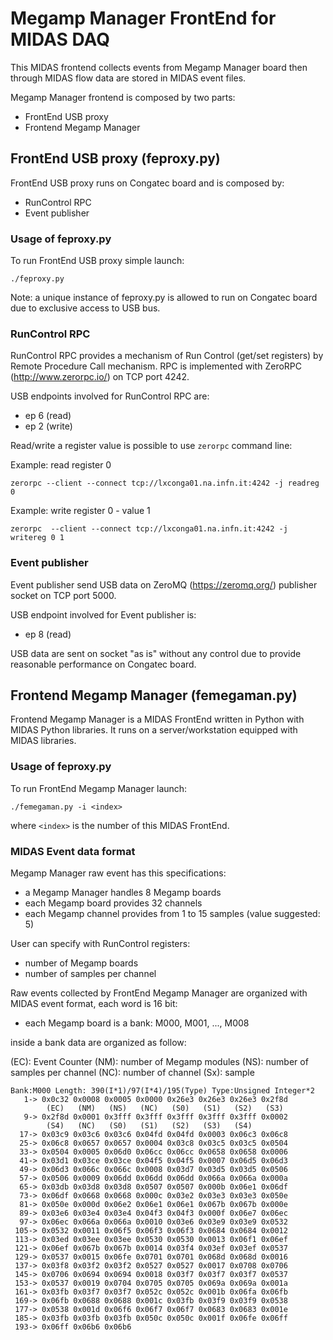 # Megamp Manager FrontEnd for MIDAS DAQ

This MIDAS frontend collects events from Megamp Manager board then through MIDAS flow data are stored in MIDAS event files.

Megamp Manager frontend is composed by two parts:

- FrontEnd USB proxy
- Frontend Megamp Manager

## FrontEnd USB proxy (feproxy.py)

FrontEnd USB proxy runs on Congatec board and is composed by:

- RunControl RPC
- Event publisher

### Usage of feproxy.py

To run FrontEnd USB proxy simple launch:
```
./feproxy.py
```
Note: a unique instance of feproxy.py is allowed to run on Congatec board due to exclusive access to USB bus.

### RunControl RPC

RunControl RPC provides a mechanism of Run Control (get/set registers) by Remote Procedure Call mechanism.
RPC is implemented with ZeroRPC (http://www.zerorpc.io/) on TCP port 4242.

USB endpoints involved for RunControl RPC are:

- ep 6 (read)
- ep 2 (write)

Read/write a register value is possible to use `zerorpc` command line:

Example: read register 0
```
zerorpc --client --connect tcp://lxconga01.na.infn.it:4242 -j readreg 0
```

Example: write register 0 - value 1
```
zerorpc  --client --connect tcp://lxconga01.na.infn.it:4242 -j writereg 0 1
```

### Event publisher

Event publisher send USB data on ZeroMQ (https://zeromq.org/) publisher socket on TCP port 5000.

USB endpoint involved for Event publisher is:

- ep 8 (read)

USB data are sent on socket "as is" without any control due to provide reasonable performance on Congatec board.

## Frontend Megamp Manager (femegaman.py)

Frontend Megamp Manager is a MIDAS FrontEnd written in Python with MIDAS Python libraries. It runs on a server/workstation
equipped with MIDAS libraries.

### Usage of feproxy.py

To run FrontEnd Megamp Manager launch:
```
./femegaman.py -i <index>
```
where `<index>` is the number of this MIDAS FrontEnd.

### MIDAS Event data format

Megamp Manager raw event has this specifications:

- a Megamp Manager handles 8 Megamp boards
- each Megamp board provides 32 channels
- each Megamp channel provides from 1 to 15 samples (value suggested: 5)

User can specify with RunControl registers:
- number of Megamp boards
- number of samples per channel

Raw events collected by FrontEnd Megamp Manager are organized with MIDAS event format, each word is 16 bit:

- each Megamp board is a bank: M000, M001, ..., M008

inside a bank data are organized as follow:

(EC): Event Counter
(NM): number of Megamp modules
(NS): number of samples per channel
(NC): number of channel
(Sx): sample

```
Bank:M000 Length: 390(I*1)/97(I*4)/195(Type) Type:Unsigned Integer*2
   1-> 0x0c32 0x0008 0x0005 0x0000 0x26e3 0x26e3 0x26e3 0x2f8d
        (EC)   (NM)   (NS)   (NC)   (S0)   (S1)   (S2)   (S3)
   9-> 0x2f8d 0x0001 0x3fff 0x3fff 0x3fff 0x3fff 0x3fff 0x0002
        (S4)   (NC)   (S0)   (S1)   (S2)   (S3)   (S4)
  17-> 0x03c9 0x03c6 0x03c6 0x04fd 0x04fd 0x0003 0x06c3 0x06c8 
  25-> 0x06c8 0x0657 0x0657 0x0004 0x03c8 0x03c5 0x03c5 0x0504 
  33-> 0x0504 0x0005 0x06d0 0x06cc 0x06cc 0x0658 0x0658 0x0006 
  41-> 0x03d1 0x03ce 0x03ce 0x04f5 0x04f5 0x0007 0x06d5 0x06d3 
  49-> 0x06d3 0x066c 0x066c 0x0008 0x03d7 0x03d5 0x03d5 0x0506 
  57-> 0x0506 0x0009 0x06dd 0x06dd 0x06dd 0x066a 0x066a 0x000a 
  65-> 0x03db 0x03d8 0x03d8 0x0507 0x0507 0x000b 0x06e1 0x06df 
  73-> 0x06df 0x0668 0x0668 0x000c 0x03e2 0x03e3 0x03e3 0x050e 
  81-> 0x050e 0x000d 0x06e2 0x06e1 0x06e1 0x067b 0x067b 0x000e 
  89-> 0x03e6 0x03e4 0x03e4 0x04f3 0x04f3 0x000f 0x06e7 0x06ec 
  97-> 0x06ec 0x066a 0x066a 0x0010 0x03e6 0x03e9 0x03e9 0x0532 
 105-> 0x0532 0x0011 0x06f5 0x06f3 0x06f3 0x0684 0x0684 0x0012 
 113-> 0x03ed 0x03ee 0x03ee 0x0530 0x0530 0x0013 0x06f1 0x06ef 
 121-> 0x06ef 0x067b 0x067b 0x0014 0x03f4 0x03ef 0x03ef 0x0537 
 129-> 0x0537 0x0015 0x06fe 0x0701 0x0701 0x068d 0x068d 0x0016 
 137-> 0x03f8 0x03f2 0x03f2 0x0527 0x0527 0x0017 0x0708 0x0706 
 145-> 0x0706 0x0694 0x0694 0x0018 0x03f7 0x03f7 0x03f7 0x0537 
 153-> 0x0537 0x0019 0x0704 0x0705 0x0705 0x069a 0x069a 0x001a 
 161-> 0x03fb 0x03f7 0x03f7 0x052c 0x052c 0x001b 0x06fa 0x06fb 
 169-> 0x06fb 0x0688 0x0688 0x001c 0x03fb 0x03f9 0x03f9 0x0538 
 177-> 0x0538 0x001d 0x06f6 0x06f7 0x06f7 0x0683 0x0683 0x001e 
 185-> 0x03fb 0x03fb 0x03fb 0x050c 0x050c 0x001f 0x06fe 0x06ff 
 193-> 0x06ff 0x06b6 0x06b6 
```

